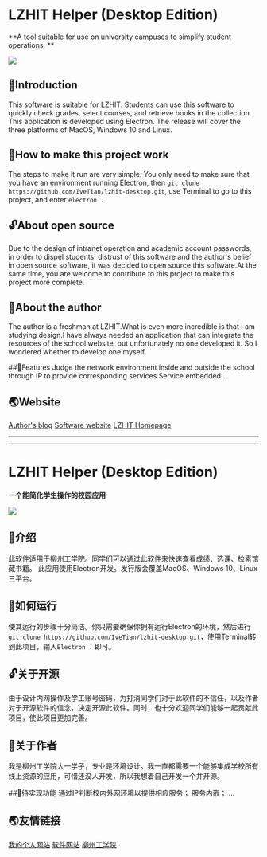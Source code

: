 # LZHIT Helper (Desktop Edition)

**A tool suitable for use on university campuses to simplify student operations. **

![](https://img.shields.io/cran/l/gpk?style=flat-square)

## 📃Introduction


This software is suitable for LZHIT. Students can use this software to quickly check grades, select courses, and retrieve books in the collection.
This application is developed using Electron. The release will cover the three platforms of MacOS, Windows 10 and Linux. 

## 🧐How to make this project work
The steps to make it run are very simple. You only need to make sure that you have an environment running Electron, then ``git clone https://github.com/IveTian/lzhit-desktop.git``, use Terminal to go to this project, and enter ``electron .``
## 🔓About open source

Due to the design of intranet operation and academic account passwords, in order to dispel students' distrust of this software and the author's belief in open source software, it was decided to open source this software.At the same time, you are welcome to contribute to this project to make this project more complete.

## 🤫About the author
The author is a freshman at LZHIT.What is even more incredible is that I am studying design.I have always needed an application that can integrate the resources of the school website, but unfortunately no one developed it. So I wondered whether to develop one myself.

##🚩Features
Judge the network environment inside and outside the school through IP to provide corresponding services
Service embedded
...

## 🌏Website
[Author's blog](https://tzih.top "Author's blog")
[Software website](https://duola.city "Software website")
[LZHIT Homepage](http://lzhit.edu.cn/ "LZHIT Homepage")

------------
------------


# LZHIT Helper (Desktop Edition)

**一个能简化学生操作的校园应用**

![](https://img.shields.io/cran/l/gpk?style=flat-square)

## 📃介绍
此软件适用于柳州工学院。同学们可以通过此软件来快速查看成绩、选课、检索馆藏书籍。
此应用使用Electron开发。发行版会覆盖MacOS、Windows 10、Linux三平台。

## 🧐如何运行
使其运行的步骤十分简洁。你只需要确保你拥有运行Electron的环境，然后进行``git clone https://github.com/IveTian/lzhit-desktop.git``，使用Terminal转到此项目，输入``Electron .`` 即可。

## 🔓关于开源 

由于设计内网操作及学工账号密码，为打消同学们对于此软件的不信任，以及作者对于开源软件的信念，决定开源此软件。同时，也十分欢迎同学们能够一起贡献此项目，使此项目更加完善。

## 🤫关于作者
我是柳州工学院大一学子，专业是环境设计。我一直都需要一个能够集成学校所有线上资源的应用，可惜还没人开发，所以我想着自己开发一个并开源。

##🚩待实现功能
通过IP判断校内外网环境以提供相应服务；
服务内嵌；
...

## 🌏友情链接
[我的个人网站](https://tzih.top "Author's blog")
[软件网站](https://duola.city "Software website")
[柳州工学院](http://lzhit.edu.cn/ "LZHIT Homepage")